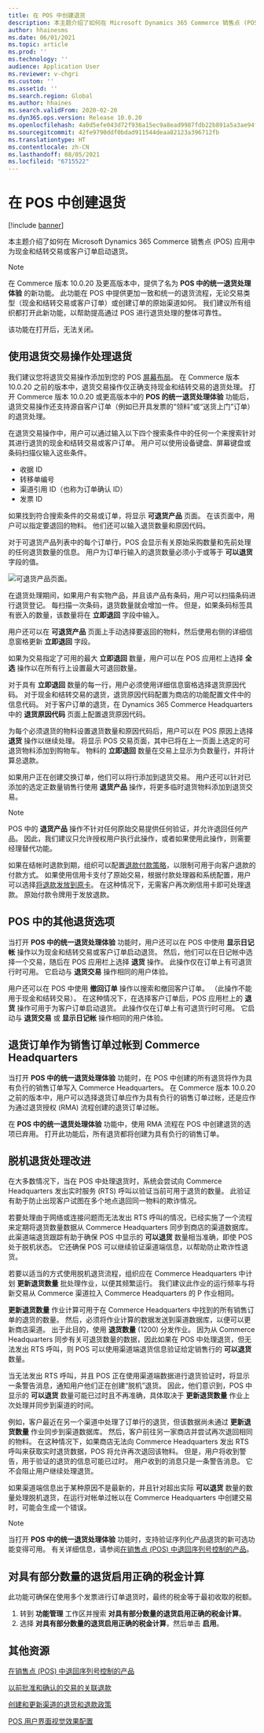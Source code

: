 ```yaml
---
title: 在 POS 中创建退货
description: 本主题介绍了如何在 Microsoft Dynamics 365 Commerce 销售点 (POS) 应用程序中为现金和结转交易或客户订单启动退货。
author: hhainesms
ms.date: 06/01/2021
ms.topic: article
ms.prod: ''
ms.technology: ''
audience: Application User
ms.reviewer: v-chgri
ms.custom: ''
ms.assetid: ''
ms.search.region: Global
ms.author: hhaines
ms.search.validFrom: 2020-02-20
ms.dyn365.ops.version: Release 10.0.20
ms.openlocfilehash: 4a0d5efe043d72f936a15ec9a8ead9987fdb22b891a5a3ae94f95aa5ea7a6e67
ms.sourcegitcommit: 42fe9790ddf0bdad911544deaa82123a396712fb
ms.translationtype: HT
ms.contentlocale: zh-CN
ms.lasthandoff: 08/05/2021
ms.locfileid: "6715522"
---
```

# <a name="create-returns-in-pos"></a>在 POS 中创建退货

[!include [banner](includes/banner.md)]

本主题介绍了如何在 Microsoft Dynamics 365 Commerce 销售点 (POS) 应用中为现金和结转交易或客户订单启动退货。

> [!NOTE]
> 在 Commerce 版本 10.0.20 及更高版本中，提供了名为 **POS 中的统一退货处理体验** 的新功能。 此功能在 POS 中提供更加一致和统一的退货流程，无论交易类型（现金和结转交易或客户订单）或创建订单的原始渠道如何。 我们建议所有组织都打开此新功能，以帮助提高通过 POS 进行退货处理的整体可靠性。
>
> 该功能在打开后，无法关闭。

## <a name="process-returns-by-using-the-return-transaction-operation"></a>使用退货交易操作处理退货

我们建议您将退货交易操作添加到您的 POS [屏幕布局](pos-screen-layouts.md)。 在 Commerce 版本 10.0.20 之前的版本中，退货交易操作仅正确支持现金和结转交易的退货处理。 打开 Commerce 版本 10.0.20 或更高版本中的 **POS 的统一退货处理体验** 功能后，退货交易操作还支持源自客户订单（例如已开具发票的“领料”或“送货上门”订单）的退货处理。

在退货交易操作中，用户可以通过输入以下四个搜索条件中的任何一个来搜索针对其进行退货的现金和结转交易或客户订单。 用户可以使用设备键盘、屏幕键盘或条码扫描仪输入这些条件。

- 收据 ID
- 转移单编号
- 渠道引用 ID（也称为订单确认 ID）
- 发票 ID

如果找到符合搜索条件的交易或订单，将显示 **可退货产品** 页面。 在该页面中，用户可以指定要退回的物料。 他们还可以输入退货数量和原因代码。

对于可退货产品列表中的每个订单行，POS 会显示有关原始采购数量和先前处理的任何退货数量的信息。 用户为订单行输入的退货数量必须小于或等于 **可以退货** 字段的值。

![可退货产品页面。](media/returnslist.png)

在退货处理期间，如果用户有实物产品，并且该产品有条码，用户可以扫描条码进行退货登记。 每扫描一次条码，退货数量就会增加一件。 但是，如果条码标签具有嵌入的数量，该数量将在 **立即退回** 字段中输入。

用户还可以在 **可退货产品** 页面上手动选择要返回的物料，然后使用右侧的详细信息窗格更新 **立即退回** 字段。

如果为交易指定了可用的最大 **立即退回** 数量，用户可以在 POS 应用栏上选择 **全选** 操作以在所有行上设置最大可退回数量。

对于具有 **立即退回** 数量的每一行，用户必须使用详细信息窗格选择退货原因代码。 对于现金和结转交易的退货，退货原因代码配置为商店的功能配置文件中的信息代码。 对于客户订单的退货，在 Dynamics 365 Commerce Headquarters 中的 **退货原因代码** 页面上配置退货原因代码。

为每个必须退货的物料设置退货数量和原因代码后，用户可以在 POS 原因上选择 **退货** 操作以继续处理。 将显示 POS 交易页面，其中已将在上一页面上选定的可退货物料添加到购物车。 物料的 **立即退回** 数量在交易上显示为负数量行，并将计算总退款。

如果用户正在创建交换订单，他们可以将行添加到退货交易。 用户还可以针对已添加的选定正数量销售行使用 **退货产品** 操作，将更多临时退货物料添加到退货交易。

> [!NOTE]
> POS 中的 **退货产品** 操作不针对任何原始交易提供任何验证，并允许退回任何产品。 因此，我们建议只允许授权用户执行此操作，或者如果使用此操作，则需要经理替代功能。

如果在结帐时退款到期，组织可以配置[退款付款策略](refund_policy_returns.md)，以限制可用于向客户退款的付款方式。 如果使用信用卡支付了原始交易，根据付款处理器和系统配置，用户可以选择[将退款发放到原卡](dev-itpro/linked-refunds.md)。 在这种情况下，无需客户再次刷信用卡即可处理退款。 原始付款令牌用于发放退款。

## <a name="other-return-options-in-pos"></a>POS 中的其他退货选项

当打开 **POS 中的统一退货处理体验** 功能时，用户还可以在 POS 中使用 **显示日记帐** 操作以为现金和结转交易或客户订单启动退货。 然后，他们可以在日记帐中选择一个交易，随后在 POS 应用栏上选择 **退货** 操作。 此操作仅在订单上有可退货行时可用。 它启动与 **退货交易** 操作相同的用户体验。

用户还可以在 POS 中使用 **撤回订单** 操作以搜索和撤回客户订单。 （此操作不能用于现金和结转交易）。 在这种情况下，在选择客户订单后，POS 应用栏上的 **退货** 操作可用于为客户订单启动退货。 此操作仅在订单上有可退货行时可用。 它启动与 **退货交易** 或 **显示日记帐** 操作相同的用户体验。

## <a name="return-orders-are-posted-to-commerce-headquarters-as-sales-orders"></a>退货订单作为销售订单过帐到 Commerce Headquarters 

当打开 **POS 中的统一退货处理体验** 功能时，在 POS 中创建的所有退货将作为具有负行的销售订单写入 Commerce Headquarters。 在 Commerce 版本 10.0.20 之前的版本中，用户可以选择退货订单应作为具有负行的销售订单过帐，还是应作为通过退货授权 (RMA) 流程创建的退货订单过帐。 

在 **POS 中的统一退货处理体验** 功能中，使用 RMA 流程在 POS 中创建退货的选项已弃用。 打开此功能后，所有退货都将创建为具有负行的销售订单。

## <a name="offline-return-processing-improvements"></a>脱机退货处理改进

在大多数情况下，当在 POS 中处理退货时，系统会尝试向 Commerce Headquarters 发出实时服务 (RTS) 呼叫以验证当前可用于退货的数量。 此验证有助于防止出现客户试图在多个地点退回同一物料的欺诈情况。

若要处理由于网络或连接问题而无法发出 RTS 呼叫的情况，已经实施了一个流程来定期将退货数量数据从 Commerce Headquarters 同步到商店的渠道数据库。 此渠道端退货跟踪有助于确保 POS 中显示的 **可以退货** 数量相当准确，即使 POS 处于脱机状态。 它还确保 POS 可以继续验证渠道端信息，以帮助防止欺诈性退货。

若要以适当的方式使用脱机退货流程，组织应在 Commerce Headquarters 中计划 **更新退货数量** 批处理作业，以便其频繁运行。 我们建议此作业的运行频率与将新交易从 Commerce 渠道拉入 Commerce Headquarters 的 P 作业相同。

**更新退货数量** 作业计算可用于在 Commerce Headquarters 中找到的所有销售订单的退货的数量。 然后，必须将作业计算的数据发送到渠道数据库，以便可以更新商店渠道。 出于此目的，使用 **退货数量** (1200) 分发作业。 因为从 Commerce Headquarters 同步有关可退货数量的数据，因此如果在 POS 中处理退货，但无法发出 RTS 呼叫，则 POS 可以使用渠道端退货信息验证给定销售行的 **可以退货** 数量。

当无法发出 RTS 呼叫，并且 POS 正在使用渠道端数据进行退货验证时，将显示一条警告消息，通知用户他们正在创建“脱机”退货。 因此，他们意识到，POS 中显示的 **可以退货** 数量可能已过时且不再准确，具体取决于 **更新退货数量** 作业上次处理并同步到渠道的时间。

例如，客户最近在另一个渠道中处理了订单行的退货，但该数据尚未通过 **更新退货数量** 作业同步到渠道数据库。 然后，客户前往另一家商店并尝试再次退回相同的物料。 在这种情况下，如果商店无法向 Commerce Headquarters 发出 RTS 呼叫来获取实时退货数据，POS 将允许再次退回该物料。 但是，用户将收到警告，用于验证的退货的信息可能已过时。 用户收到的消息只是一条警告消息。 它不会阻止用户继续处理退货。

如果渠道端信息出于某种原因不是最新的，并且针对超出实际 **可以退货** 数量的数量处理脱机退货，在运行对帐单过帐以在 Commerce Headquarters 中创建交易时，可能会生成一个错误。

> [!NOTE]
> 当打开 **POS 中的统一退货处理体验** 功能时，支持验证序列化产品退货的新可选功能变得可用。 有关详细信息，请参阅[在销售点 (POS) 中退回序列号控制的产品](POS-serial-returns.md)。

## <a name="enable-proper-tax-calculation-for-returns-with-partial-quantity"></a>对具有部分数量的退货启用正确的税金计算

此功能可确保在使用多个发票进行订单退货时，最终的税金等于最初收取的税额。
1.  转到 **功能管理** 工作区并搜索 **对具有部分数量的退货启用正确的税金计算**。
2.  选择 **对具有部分数量的退货启用正确的税金计算**，然后单击 **启用**。


## <a name="additional-resources"></a>其他资源

[在销售点 (POS) 中退回序列号控制的产品](POS-serial-returns.md)

[以前批准和确认的交易的关联退款](dev-itpro/linked-refunds.md)

[创建和更新渠道的退货和退款政策](refund_policy_returns.md)

[POS 用户界面视觉效果配置](pos-screen-layouts.md)
